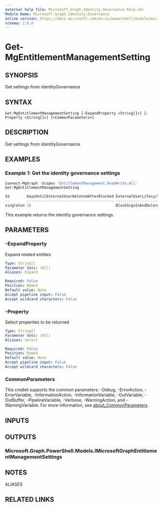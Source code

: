 ```yaml
---
external help file: Microsoft.Graph.Identity.Governance-help.xml
Module Name: Microsoft.Graph.Identity.Governance
online version: https://docs.microsoft.com/en-us/powershell/module/microsoft.graph.identity.governance/get-mgentitlementmanagementsetting
schema: 2.0.0
---
```


# Get-MgEntitlementManagementSetting

## SYNOPSIS
Get settings from identityGovernance

## SYNTAX

```
Get-MgEntitlementManagementSetting [-ExpandProperty <String[]>] [-Property <String[]>] [<CommonParameters>]
```

## DESCRIPTION
Get settings from identityGovernance

## EXAMPLES

### Example 1: Get the identity governance settings
```powershell
Connect-MgGraph -Scopes 'EntitlementManagement.ReadWrite.All'
Get-MgEntitlementManagementSetting

Id        DaysUntilExternalUserDeletedAfterBlocked ExternalUserLifecycleAction
--        ---------------------------------------- ---------------------------
singleton 30                                       BlockSignInAndDelete
```

This example returns the identity governance settings.

## PARAMETERS

### -ExpandProperty
Expand related entities

```yaml
Type: String[]
Parameter Sets: (All)
Aliases: Expand

Required: False
Position: Named
Default value: None
Accept pipeline input: False
Accept wildcard characters: False
```

### -Property
Select properties to be returned

```yaml
Type: String[]
Parameter Sets: (All)
Aliases: Select

Required: False
Position: Named
Default value: None
Accept pipeline input: False
Accept wildcard characters: False
```

### CommonParameters
This cmdlet supports the common parameters: -Debug, -ErrorAction, -ErrorVariable, -InformationAction, -InformationVariable, -OutVariable, -OutBuffer, -PipelineVariable, -Verbose, -WarningAction, and -WarningVariable. For more information, see [about_CommonParameters](http://go.microsoft.com/fwlink/?LinkID=113216).

## INPUTS

## OUTPUTS

### Microsoft.Graph.PowerShell.Models.IMicrosoftGraphEntitlementManagementSettings
## NOTES

ALIASES

## RELATED LINKS
